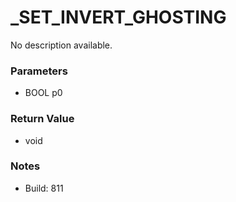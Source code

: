 # _SET_INVERT_GHOSTING

No description available.

### Parameters
* BOOL p0

### Return Value
* void

### Notes
* Build: 811

